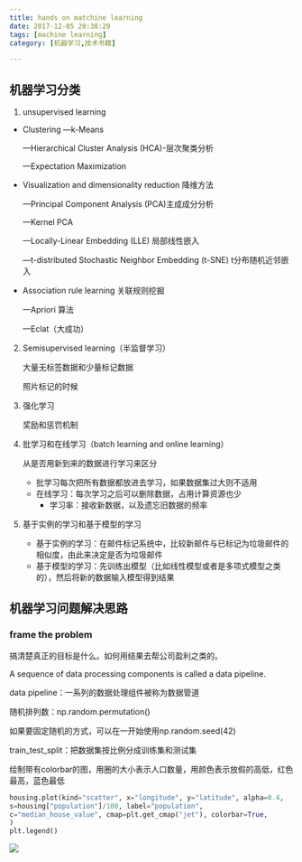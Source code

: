 ```yaml
---
title: hands on matchine learning
date: 2017-12-05 20:38:29
tags: [machine learning]
category: [机器学习,技术书籍]

---
```


## 机器学习分类

<!--more-->

1. unsupervised learning

* Clustering —k-Means

  —Hierarchical Cluster Analysis (HCA)-层次聚类分析

  ​—Expectation Maximization 

* Visualization and dimensionality reduction 降维方法

  —Principal Component Analysis (PCA)主成成分分析

  —Kernel PCA 

  —Locally-Linear Embedding (LLE) 局部线性嵌入

  —t-distributed Stochastic Neighbor Embedding (t-SNE)  t分布随机近邻嵌入

* Association rule learning 关联规则挖掘

  —Apriori 算法

  —Eclat（大成功）

2. Semisupervised learning（半监督学习）

   大量无标签数据和少量标记数据

   照片标记的时候

3. 强化学习

   奖励和惩罚机制

4. 批学习和在线学习（batch learning and online learning）

   从是否用新到来的数据进行学习来区分

   * 批学习每次把所有数据都放进去学习，如果数据集过大则不适用
   * 在线学习：每次学习之后可以删除数据，占用计算资源也少
     * 学习率：接收新数据，以及遗忘旧数据的频率

5. 基于实例的学习和基于模型的学习

   * 基于实例的学习：在邮件标记系统中，比较新邮件与已标记为垃圾邮件的相似度，由此来决定是否为垃圾邮件
   * 基于模型的学习：先训练出模型（比如线性模型或者是多项式模型之类的），然后将新的数据输入模型得到结果
## 机器学习问题解决思路

### frame the problem

搞清楚真正的目标是什么。如何用结果去帮公司盈利之类的。

A sequence of data processing components is called a data pipeline.

data pipeline：一系列的数据处理组件被称为数据管道



随机排列数：np.random.permutation()

如果要固定随机的方式，可以在一开始使用np.random.seed(42)

train_test_split：把数据集按比例分成训练集和测试集

绘制带有colorbar的图，用圈的大小表示人口数量，用颜色表示放假的高低，红色最高，蓝色最低

```python
housing.plot(kind="scatter", x="longitude", y="latitude", alpha=0.4,
s=housing["population"]/100, label="population",
c="median_house_value", cmap=plt.get_cmap("jet"), colorbar=True,
)
plt.legend()
```

![](http://ooi9t4tvk.bkt.clouddn.com/17-12-7/30392919.jpg)

